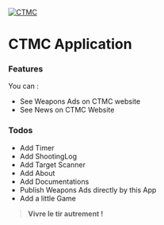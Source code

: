 [![CTMC](http://mauguio-tir.fr/wp-content/uploads/2014/10/Logobanierre11.png)](http://mauguio-tir.fr/)

# CTMC Application

### Features

You can :
- See Weapons Ads on CTMC website
- See News on CTMC Website


### Todos

 - Add Timer
 - Add ShootingLog
 - Add Target Scanner
 - Add About
 - Add Documentations
 - Publish Weapons Ads directly by this App
 - Add a little Game



>**Vivre le tir autrement !**

